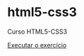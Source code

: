 # html5-css3
 Curso HTML5-CSS3

<a href="https://dansilvabarreto.github.io/html5-css3/exercicio/exerc001">Executar o exercício</a>